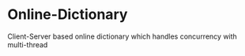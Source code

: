 # Online-Dictionary
Client-Server based online dictionary which handles concurrency with multi-thread
